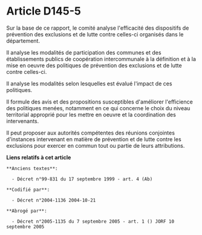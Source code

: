 # Article D145-5

Sur la base de ce rapport, le comité analyse l'efficacité des dispositifs de prévention des exclusions et de lutte contre
celles-ci organisés dans le département.

Il analyse les modalités de participation des communes et des établissements publics de coopération intercommunale à la
définition et à la mise en oeuvre des politiques de prévention des exclusions et de lutte contre celles-ci.

Il analyse les modalités selon lesquelles est évalué l'impact de ces politiques.

Il formule des avis et des propositions susceptibles d'améliorer l'efficience des politiques menées, notamment en ce qui
concerne le choix du niveau territorial approprié pour les mettre en oeuvre et la coordination des intervenants.

Il peut proposer aux autorités compétentes des réunions conjointes d'instances intervenant en matière de prévention et de
lutte contre les exclusions pour exercer en commun tout ou partie de leurs attributions.

**Liens relatifs à cet article**

	**Anciens textes**:

	  - Décret n°99-831 du 17 septembre 1999 - art. 4 (Ab)

	**Codifié par**:

	  - Décret n°2004-1136 2004-10-21

	**Abrogé par**:

	  - Décret n°2005-1135 du 7 septembre 2005 - art. 1 () JORF 10 septembre 2005
